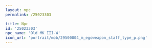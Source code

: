 ```yaml
---
layout: npc
permalink: /25023303

title: Npc
id: '25023303'
npc_name: 'Old MK III-W'
icon_url: 'portrait/mob/29500004_m_egoweapon_staff_type_p.png'
---
```

